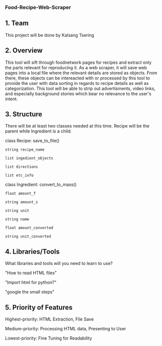 ### Food-Recipe-Web-Scraper


## 1. Team

This project will be done by Kalsang Tsering

## 2. Overview
This tool will sift through foodnetwork pages for recipes and extract only the parts relevant for reproducing it. As a web scraper, it will save web pages into a local file where the relevant details are stored as objects. From there, these objects can be intereacted with or processed by this tool to provide the user with data sorting in regards to recipe details as well as categorization. This tool will be able to strip out advertisments, video links, and especially background stories which bear no relevance to the user's intent. 

## 3. Structure

There will be at least two classes needed at this time. Recipe will be the parent while Ingredient is a child.

class Recipe: save_to_file()

    string recipe_name
    
    list ingedient_objects
    
    list directions
    
    list etc_info
    
class Ingredient: convert_to_mass()


    float amount_f
    
    string amount_s
    
    string unit
    
    string name
    
    float amount_converted
    
    string unit_converted
    
  

## 4. Libraries/Tools

What libraries and tools will you need to learn to use?

"How to read HTML files"

"Import html for python?"

"google the small steps"

## 5. Priority of Features

Highest-priority: HTML Extraction, File Save

Medium-priority: Processing HTML data, Presenting to User

Lowest-priority: Fine Tuning for Readability
